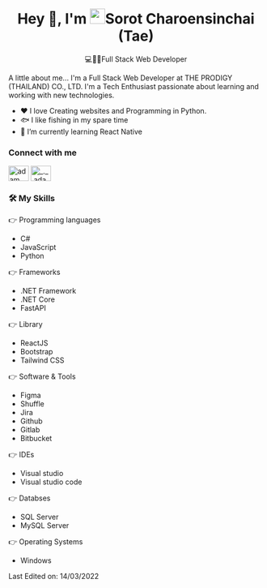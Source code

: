 <div align="center">
  <h1 align="center">Hey 👋, I'm <img src="https://emojis.slackmojis.com/emojis/images/1531849430/4246/blob-sunglasses.gif?1531849430" width="30"/>Sorot Charoensinchai (Tae)</h1>
  <p>💻👨‍💻Full Stack Web Developer</p>
</div>
A little about me...
I'm a Full Stack Web Developer at THE PRODIGY (THAILAND) CO., LTD. I'm a Tech Enthusiast passionate about learning and working with new technologies.
<ul>
  <li>❤️ I love Creating websites and Programming in Python.</li>
  <li>🐟 I like fishing in my spare time</li>
  <li>📘 I’m currently learning React Native</li>
</ul>
<h3 align="left">Connect with me</h3>
<p align="left">
  <a href="https://web.facebook.com/TaeSorot/" target="blank"><img align="center"
      src="https://raw.githubusercontent.com/rahuldkjain/github-profile-readme-generator/master/src/images/icons/Social/facebook.svg"
      alt="adam pithen wala" height="30" width="40" /></a>
  <a href="https://www.instagram.com/taemoolopliam/" target="blank"><img align="center"
      src="https://raw.githubusercontent.com/rahuldkjain/github-profile-readme-generator/master/src/images/icons/Social/instagram.svg"
      alt="_._.adam._" height="30" width="40" /></a>
</p>
<h3 align="left">🛠️ My Skills</h3>
👉 Programming languages
  <ul>
    <li>C#</li>
    <li>JavaScript</li>
    <li>Python</li>
  </ul>
👉 Frameworks
   <ul>
    <li>.NET Framework</li>
    <li>.NET Core</li>
    <li>FastAPI</li>
  </ul>
👉 Library
   <ul>
    <li>ReactJS</li>
    <li>Bootstrap</li>
    <li>Tailwind CSS</li>
  </ul>
👉 Software & Tools
   <ul>
    <li>Figma</li>
    <li>Shuffle</li>
    <li>Jira</li>
    <li>Github</li>
    <li>Gitlab</li>
    <li>Bitbucket</li>   
  </ul>
👉 IDEs 
  <ul>
    <li>Visual studio</li>
    <li>Visual studio code</li>
  </ul>
👉 Databses 
  <ul>
    <li>SQL Server</li>
    <li>MySQL Server</li>
  </ul>
👉 Operating Systems 
 <ul>
  <li>Windows</li>
</ul>






Last Edited on: 14/03/2022
